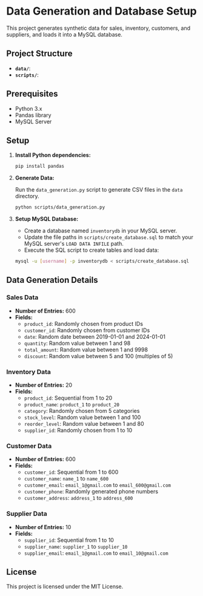 # Data Generation and Database Setup

This project generates synthetic data for sales, inventory, customers, and suppliers, and loads it into a MySQL database.

## Project Structure

- **`data/`**: 
- **`scripts/`**: 

## Prerequisites

- Python 3.x
- Pandas library
- MySQL Server

## Setup

1. **Install Python dependencies:**

    ```sh
    pip install pandas
    ```

2. **Generate Data:**

    Run the `data_generation.py` script to generate CSV files in the `data` directory.

    ```sh
    python scripts/data_generation.py
    ```

3. **Setup MySQL Database:**

    - Create a database named `inventorydb` in your MySQL server.
    - Update the file paths in `scripts/create_database.sql` to match your MySQL server's `LOAD DATA INFILE` path.
    - Execute the SQL script to create tables and load data:

    ```sh
    mysql -u [username] -p inventorydb < scripts/create_database.sql
    ```

## Data Generation Details

### Sales Data

- **Number of Entries:** 600
- **Fields:**
  - `product_id`: Randomly chosen from product IDs
  - `customer_id`: Randomly chosen from customer IDs
  - `date`: Random date between 2019-01-01 and 2024-01-01
  - `quantity`: Random value between 1 and 98
  - `total_amount`: Random value between 1 and 9998
  - `discount`: Random value between 5 and 100 (multiples of 5)

### Inventory Data

- **Number of Entries:** 20
- **Fields:**
  - `product_id`: Sequential from 1 to 20
  - `product_name`: `product_1` to `product_20`
  - `category`: Randomly chosen from 5 categories
  - `stock_level`: Random value between 1 and 100
  - `reorder_level`: Random value between 1 and 80
  - `supplier_id`: Randomly chosen from 1 to 10

### Customer Data

- **Number of Entries:** 600
- **Fields:**
  - `customer_id`: Sequential from 1 to 600
  - `customer_name`: `name_1` to `name_600`
  - `customer_email`: `email_1@gmail.com` to `email_600@gmail.com`
  - `customer_phone`: Randomly generated phone numbers
  - `customer_address`: `address_1` to `address_600`

### Supplier Data

- **Number of Entries:** 10
- **Fields:**
  - `supplier_id`: Sequential from 1 to 10
  - `supplier_name`: `supplier_1` to `supplier_10`
  - `supplier_email`: `email_1@gmail.com` to `email_10@gmail.com`

## License

This project is licensed under the MIT License.